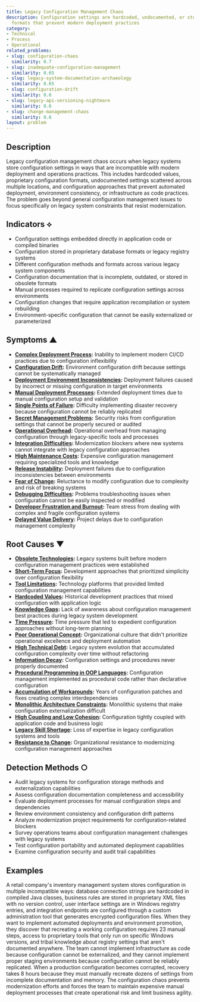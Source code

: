 ```yaml
---
title: Legacy Configuration Management Chaos
description: Configuration settings are hardcoded, undocumented, or stored in proprietary
  formats that prevent modern deployment practices
category:
- Technical
- Process
- Operational
related_problems:
- slug: configuration-chaos
  similarity: 0.7
- slug: inadequate-configuration-management
  similarity: 0.65
- slug: legacy-system-documentation-archaeology
  similarity: 0.65
- slug: configuration-drift
  similarity: 0.6
- slug: legacy-api-versioning-nightmare
  similarity: 0.6
- slug: change-management-chaos
  similarity: 0.6
layout: problem
---
```


## Description

Legacy configuration management chaos occurs when legacy systems store configuration settings in ways that are incompatible with modern deployment and operations practices. This includes hardcoded values, proprietary configuration formats, undocumented settings scattered across multiple locations, and configuration approaches that prevent automated deployment, environment consistency, or infrastructure as code practices. The problem goes beyond general configuration management issues to focus specifically on legacy system constraints that resist modernization.

## Indicators ⟡

- Configuration settings embedded directly in application code or compiled binaries
- Configuration stored in proprietary database formats or legacy registry systems
- Different configuration methods and formats across various legacy system components
- Configuration documentation that is incomplete, outdated, or stored in obsolete formats
- Manual processes required to replicate configuration settings across environments
- Configuration changes that require application recompilation or system rebuilding
- Environment-specific configuration that cannot be easily externalized or parameterized

## Symptoms ▲

- **[Complex Deployment Process](complex-deployment-process.md):** Inability to implement modern CI/CD practices due to configuration inflexibility
- **[Configuration Drift](configuration-drift.md):** Environment configuration drift because settings cannot be systematically managed
- **[Deployment Environment Inconsistencies](deployment-environment-inconsistencies.md):** Deployment failures caused by incorrect or missing configuration in target environments
- **[Manual Deployment Processes](manual-deployment-processes.md):** Extended deployment times due to manual configuration setup and validation
- **[Single Points of Failure](single-points-of-failure.md):** Difficulty implementing disaster recovery because configuration cannot be reliably replicated
- **[Secret Management Problems](secret-management-problems.md):** Security risks from configuration settings that cannot be properly secured or audited
- **[Operational Overhead](operational-overhead.md):** Operational overhead from managing configuration through legacy-specific tools and processes
- **[Integration Difficulties](integration-difficulties.md):** Modernization blockers where new systems cannot integrate with legacy configuration approaches
- **[High Maintenance Costs](high-maintenance-costs.md):** Expensive configuration management requiring specialized tools and knowledge
- **[Release Instability](release-instability.md):** Deployment failures due to configuration inconsistencies between environments
- **[Fear of Change](fear-of-change.md):** Reluctance to modify configuration due to complexity and risk of breaking systems
- **[Debugging Difficulties](debugging-difficulties.md):** Problems troubleshooting issues when configuration cannot be easily inspected or modified
- **[Developer Frustration and Burnout](developer-frustration-and-burnout.md):** Team stress from dealing with complex and fragile configuration systems
- **[Delayed Value Delivery](delayed-value-delivery.md):** Project delays due to configuration management complexity

## Root Causes ▼

- **[Obsolete Technologies](obsolete-technologies.md):** Legacy systems built before modern configuration management practices were established
- **[Short-Term Focus](short-term-focus.md):** Development approaches that prioritized simplicity over configuration flexibility
- **[Tool Limitations](tool-limitations.md):** Technology platforms that provided limited configuration management capabilities
- **[Hardcoded Values](hardcoded-values.md):** Historical development practices that mixed configuration with application logic
- **[Knowledge Gaps](knowledge-gaps.md):** Lack of awareness about configuration management best practices during legacy system development
- **[Time Pressure](time-pressure.md):** Time pressure that led to expedient configuration approaches without long-term planning
- **[Poor Operational Concept](poor-operational-concept.md):** Organizational culture that didn't prioritize operational excellence and deployment automation
- **[High Technical Debt](high-technical-debt.md):** Legacy system evolution that accumulated configuration complexity over time without refactoring
- **[Information Decay](information-decay.md):** Configuration settings and procedures never properly documented
- **[Procedural Programming in OOP Languages](procedural-programming-in-oop-languages.md):** Configuration management implemented as procedural code rather than declarative configuration
- **[Accumulation of Workarounds](accumulation-of-workarounds.md):** Years of configuration patches and fixes creating complex interdependencies
- **[Monolithic Architecture Constraints](monolithic-architecture-constraints.md):** Monolithic systems that make configuration externalization difficult
- **[High Coupling and Low Cohesion](high-coupling-low-cohesion.md):** Configuration tightly coupled with application code and business logic
- **[Legacy Skill Shortage](legacy-skill-shortage.md):** Loss of expertise in legacy configuration systems and tools
- **[Resistance to Change](resistance-to-change.md):** Organizational resistance to modernizing configuration management approaches

## Detection Methods ○

- Audit legacy systems for configuration storage methods and externalization capabilities
- Assess configuration documentation completeness and accessibility
- Evaluate deployment processes for manual configuration steps and dependencies
- Review environment consistency and configuration drift patterns
- Analyze modernization project requirements for configuration-related blockers
- Survey operations teams about configuration management challenges with legacy systems
- Test configuration portability and automated deployment capabilities
- Examine configuration security and audit trail capabilities

## Examples

A retail company's inventory management system stores configuration in multiple incompatible ways: database connection strings are hardcoded in compiled Java classes, business rules are stored in proprietary XML files with no version control, user interface settings are in Windows registry entries, and integration endpoints are configured through a custom administration tool that generates encrypted configuration files. When they want to implement automated deployments and environment promotion, they discover that recreating a working configuration requires 23 manual steps, access to proprietary tools that only run on specific Windows versions, and tribal knowledge about registry settings that aren't documented anywhere. The team cannot implement infrastructure as code because configuration cannot be externalized, and they cannot implement proper staging environments because configuration cannot be reliably replicated. When a production configuration becomes corrupted, recovery takes 8 hours because they must manually recreate dozens of settings from incomplete documentation and memory. The configuration chaos prevents modernization efforts and forces the team to maintain expensive manual deployment processes that create operational risk and limit business agility.